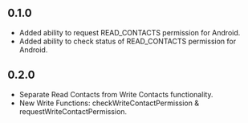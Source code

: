 ## 0.1.0

* Added ability to request READ_CONTACTS permission for Android.
* Added ability to check status of READ_CONTACTS permission for Android.

## 0.2.0
* Separate Read Contacts from Write Contacts functionality.
* New Write Functions: checkWriteContactPermission & requestWriteContactPermission. 